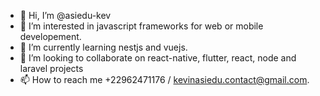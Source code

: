 - 👋 Hi, I’m @asiedu-kev
- 👀 I’m interested in javascript frameworks for web or mobile developement.
- 🌱 I’m currently learning nestjs and vuejs.
- 💞️ I’m looking to collaborate on react-native, flutter, react, node and laravel projects
- 📫 How to reach me +22962471176 / kevinasiedu.contact@gmail.com.

<!---
asiedu-kev/asiedu-kev is a ✨ special ✨ repository because its `README.md` (this file) appears on your GitHub profile.
You can click the Preview link to take a look at your changes.
--->
